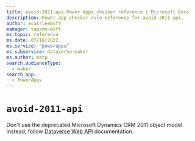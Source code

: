 ```yaml
---
title: avoid-2011-api Power Apps checker reference | Microsoft Docs
description: Power app checker rule reference for avoid-2011-api.
author: ecarrleemsft
manager: tapanm-msft
ms.topic: reference
ms.date: 07/18/2022
ms.service: "powerapps"
ms.subservice: dataverse-maker
ms.author: matp
search.audienceType: 
  - maker
search.app: 
  - PowerApps
---
```

# `avoid-2011-api`

Don't use the deprecated Microsoft Dynamics CRM 2011 object model. Instead, follow [Dataverse Web API](/powerapps/developer/data-platform/webapi/overview) documentation.